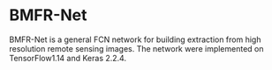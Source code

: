 # BMFR-Net
BMFR-Net is a general FCN network for building extraction from high resolution remote sensing images. The network were implemented on TensorFlow1.14 and Keras 2.2.4. 
